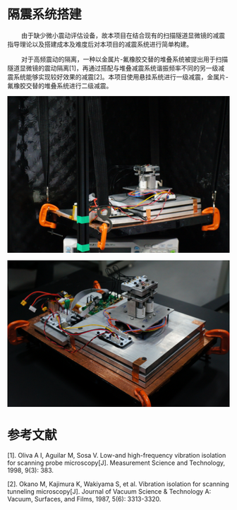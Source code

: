 # 隔震系统搭建

        由于缺少微小震动评估设备，故本项目在结合现有的扫描隧道显微镜的减震指导理论以及搭建成本及难度后对本项目的减震系统进行简单构建。

        对于高频震动的隔离，一种以金属片-氟橡胶交替的堆叠系统被提出用于扫描隧道显微镜的震动隔离[1]，再通过搭配与堆叠减震系统谐振频率不同的另一级减震系统能够实现较好效果的减震[2]。本项目使用悬挂系统进行一级减震，金属片-氟橡胶交替的堆叠系统进行二级减震。

![bcc941cfeef9e53481a3404b9e2fa5e7.png](media/bcc941cfeef9e53481a3404b9e2fa5e7.png)

![69710811dbaef7a854c25ae14a0bbc4f.png](media/69710811dbaef7a854c25ae14a0bbc4f.png)

# 参考文献

[1].    Oliva A I, Aguilar M, Sosa V. Low-and high-frequency vibration isolation for scanning probe microscopy[J]. Measurement Science and Technology, 1998, 9(3): 383.

[2].    Okano M, Kajimura K, Wakiyama S, et al. Vibration isolation for scanning tunneling microscopy[J]. Journal of Vacuum Science & Technology A: Vacuum, Surfaces, and Films, 1987, 5(6): 3313-3320.
